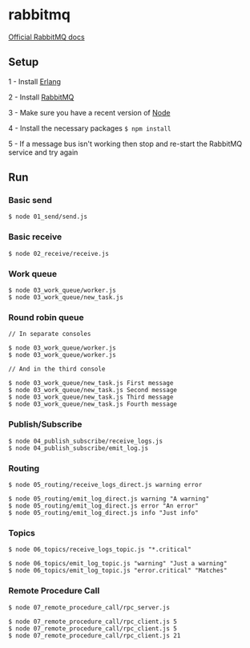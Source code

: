 # rabbitmq

[Official RabbitMQ docs](https://www.rabbitmq.com/getstarted.html)

## Setup

1 - Install [Erlang](http://www.erlang.org/downloads)

2 - Install [RabbitMQ](https://www.rabbitmq.com/download.html)

3 - Make sure you have a recent version of [Node](https://nodejs.org/en/)

4 - Install the necessary packages `$ npm install`

5 - If a message bus isn't working then stop and re-start the RabbitMQ service and try again

## Run

### Basic send

```
$ node 01_send/send.js
```

### Basic receive

```
$ node 02_receive/receive.js
```

### Work queue 

```
$ node 03_work_queue/worker.js
$ node 03_work_queue/new_task.js
```

### Round robin queue

```
// In separate consoles

$ node 03_work_queue/worker.js
$ node 03_work_queue/worker.js

// And in the third console

$ node 03_work_queue/new_task.js First message
$ node 03_work_queue/new_task.js Second message
$ node 03_work_queue/new_task.js Third message
$ node 03_work_queue/new_task.js Fourth message
```

### Publish/Subscribe

```
$ node 04_publish_subscribe/receive_logs.js
$ node 04_publish_subscribe/emit_log.js
```

### Routing

```
$ node 05_routing/receive_logs_direct.js warning error

$ node 05_routing/emit_log_direct.js warning "A warning"
$ node 05_routing/emit_log_direct.js error "An error"
$ node 05_routing/emit_log_direct.js info "Just info"
```

### Topics

```
$ node 06_topics/receive_logs_topic.js "*.critical"

$ node 06_topics/emit_log_topic.js "warning" "Just a warning"
$ node 06_topics/emit_log_topic.js "error.critical" "Matches"
```

### Remote Procedure Call

```
$ node 07_remote_procedure_call/rpc_server.js

$ node 07_remote_procedure_call/rpc_client.js 5
$ node 07_remote_procedure_call/rpc_client.js 5
$ node 07_remote_procedure_call/rpc_client.js 21
```

